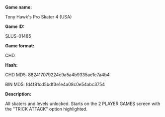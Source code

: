 **Game name:**

Tony Hawk's Pro Skater 4 (USA)

**Game ID:**

SLUS-01485

**Game format:**

CHD

**Hash:**

CHD MD5: 882417079224c9a5a4b9335ae1e7a4b4

BIN MD5: fd4f81cd5bdf3e1e4a08c0e54abc3754

**Description:**

All skaters and levels unlocked. Starts on the 2 PLAYER GAMES screen with the "TRICK ATTACK" option highlighted.